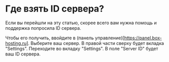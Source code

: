 # Где взять ID сервера?

Если вы перейшли на эту статью, скорее всего вам нужна помощь и поддержка попросила ID сервера.

Чтобы его получить, ввойдите в (панель управление)[https://panel.box-hosting.ru]. Выберите ваш сервер. В правой части сверху будет вкладка "Settings". Переходите во вкладку "Settings". В поле "Server ID" будет ваш ID сервера.